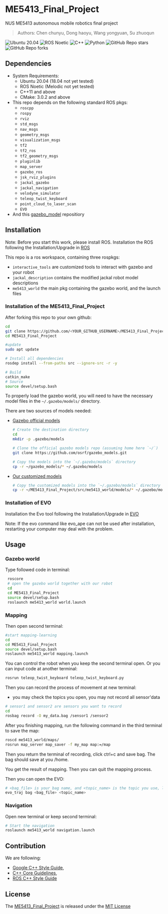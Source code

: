 # ME5413_Final_Project

NUS ME5413 autonomous mobile robotics final project
>Authors: Chen chunyu, Dong haoyu, Wang yongyuan, Su zhuoqun

![Ubuntu 20.04](https://img.shields.io/badge/OS-Ubuntu_20.04-informational?style=flat&logo=ubuntu&logoColor=white&color=2bbc8a)
![ROS Noetic](https://img.shields.io/badge/Tools-ROS_Noetic-informational?style=flat&logo=ROS&logoColor=white&color=2bbc8a)
![C++](https://img.shields.io/badge/Code-C++-informational?style=flat&logo=c%2B%2B&logoColor=white&color=2bbc8a)
![Python](https://img.shields.io/badge/Code-Python-informational?style=flat&logo=Python&logoColor=white&color=2bbc8a)
![GitHub Repo stars](https://img.shields.io/github/stars/NUS-Advanced-Robotics-Centre/ME5413_Final_Project?color=FFE333)
![GitHub Repo forks](https://img.shields.io/github/forks/NUS-Advanced-Robotics-Centre/ME5413_Final_Project?color=FFE333)

## Dependencies

* System Requirements:
  * Ubuntu 20.04 (18.04 not yet tested)
  * ROS Noetic (Melodic not yet tested)
  * C++11 and above
  * CMake: 3.0.2 and above
* This repo depends on the following standard ROS pkgs:
  * `roscpp`
  * `rospy`
  * `rviz`
  * `std_msgs`
  * `nav_msgs`
  * `geometry_msgs`
  * `visualization_msgs`
  * `tf2`
  * `tf2_ros`
  * `tf2_geometry_msgs`
  * `pluginlib`
  * `map_server`
  * `gazebo_ros`
  * `jsk_rviz_plugins`
  * `jackal_gazebo`
  * `jackal_navigation`
  * `velodyne_simulator`
  * `teleop_twist_keyboard`
  * `point_cloud_to_laser_scan` 
  * `EVO`
* And this [gazebo_model](https://github.com/osrf/gazebo_models) repositiory


## Installation

Note: Before you start this work, please install ROS. Installation the ROS following the Installation/Upgrade in [ROS](http://wiki.ros.org/noetic/Installation/Ubuntu)


This repo is a ros workspace, containing three rospkgs:

* `interactive_tools` are customized tools to interact with gazebo and your robot
* `jackal_description` contains the modified jackal robot model descriptions
* `me5413_world` the main pkg containing the gazebo world, and the launch files

### Installation of the ME5413_Final_Project

After forking this repo to your own github:

```bash
cd
git clone https://github.com/<YOUR_GITHUB_USERNAME>/ME5413_Final_Project.git
cd ME5413_Final_Project

#update
sudo apt update

# Install all dependencies
rosdep install --from-paths src --ignore-src -r -y

# Build
catkin_make
# Source 
source devel/setup.bash
```

To properly load the gazebo world, you will need to have the necessary model files in the `~/.gazebo/models/` directory.

There are two sources of models needed:

* [Gazebo official models](https://github.com/osrf/gazebo_models)
  
  ```bash
  # Create the destination directory
  cd
  mkdir -p .gazebo/models

  # Clone the official gazebo models repo (assuming home here `~/`)
  git clone https://github.com/osrf/gazebo_models.git

  # Copy the models into the `~/.gazebo/models` directory
  cp -r ~/gazebo_models/* ~/.gazebo/models
  ```

* [Our customized models](https://github.com/NUS-Advanced-Robotics-Centre/ME5413_Final_Project/tree/main/src/me5413_world/models)

  ```bash
  # Copy the customized models into the `~/.gazebo/models` directory
  cp -r ~/ME5413_Final_Project/src/me5413_world/models/* ~/.gazebo/models
  ```
  
### Installation of EVO
  
  Installation the Evo tool following the Installation/Upgrade in [EVO](https://github.com/MichaelGrupp/evo)

  Note: If the evo command like evo_ape can not be used after installation, restarting your computer may deal with the problem.

## Usage

### Gazebo world

  Type followed code in terminal:

```bash
 roscore
 # open the gazebo world together with our robot
 cd
 cd ME5413_Final_Project
 source devel/setup.bash
 roslaunch me5413_world world.launch

```

### Mapping

Then open second terminal:

```bash
#start mapping-learning
cd
cd ME5413_Final_Project
source devel/setup.bash
roslaunch me5413_world mapping.launch
```

You can control the robot when you keep the second terminal open.
Or you can input code at another terminal:

```bash
rosrun teleop_twist_keyboard teleop_twist_keyboard.py
```

Then you can record the process of movement at new terminal:

* you may check the topics you open, you may not record all sensor'data

```bash
# sensor1 and sensor2 are sensors you want to record
cd
rosbag record -O my_data.bag /sensor1 /sensor2
```

After you finishing mapping, run the following command in the third terminal to save the map:

```bash
roscd me5413_world/maps/
rosrun map_server map_saver -f my_map map:=/map
```
Then you return the terminal of recording, click ctrl+c and save bag. The bag should save at you /home. 


You get the result of mapping. Then you can quit the mapping process.

Then you can open the EVO:
```bash
# <bag_file> is your bag name, and <topic_name> is the topic you use, like laser_scan. 
evo_traj bag <bag_file> <topic_name>
```

### Navigation

Open new terminal or keep second terminal:

```bash
# Start the navigation
roslaunch me5413_world navigation.launch
```


## Contribution

We are following:

* [Google C++ Style Guide](https://google.github.io/styleguide/cppguide.html),
* [C++ Core Guidelines](https://isocpp.github.io/CppCoreGuidelines/CppCoreGuidelines#main),
* [ROS C++ Style Guide](http://wiki.ros.org/CppStyleGuide)

## License

The [ME5413_Final_Project](https://github.com/NUS-Advanced-Robotics-Centre/ME5413_Final_Project) is released under the [MIT License](https://github.com/NUS-Advanced-Robotics-Centre/ME5413_Final_Project/blob/main/LICENSE)

